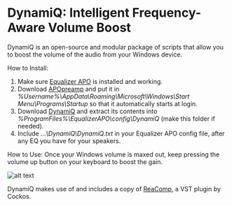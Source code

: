 # DynamiQ: Intelligent Frequency-Aware Volume Boost

DynamiQ is an open-source and modular package of scripts that allow you to boost the volume of the audio from your Windows device.

How to Install:

1. Make sure [Equalizer APO](https://sourceforge.net/projects/equalizerapo/ "Equalizer APO") is installed and working.
2. Download [APOpreamp](https://github.com/Brad331/APOpreamp.ahk/releases "APOpreamp") and put it in *%Username%\AppData\Roaming\Microsoft\Windows\Start Menu\Programs\Startup* so that it automatically starts at login.
3. Download [DynamiQ](https://github.com/Brad331/DynamiQ/archive/master.zip "DynamiQ") and extract its contents into *%ProgramFiles%\EqualizerAPO\config\DynamiQ* (make this folder if needed).
4. Include *...\DynamiQ\DynamiQ.txt* in your Equalizer APO config file, after any EQ you have for your speakers.

How to Use:
Once your Windows volume is maxed out, keep pressing the volume up button on your keyboard to boost the gain.

![alt text](https://bradshacks.com/wp-content/uploads/2018/10/Include-DynamiQ.png)

DynamiQ makes use of and includes a copy of [ReaComp](https://www.reaper.fm/reaplugs/ "ReaComp"), a VST plugin by Cockos.
